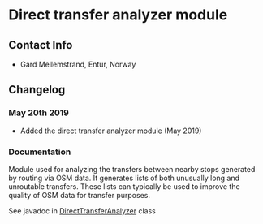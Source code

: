 # Direct transfer analyzer module

## Contact Info
- Gard Mellemstrand, Entur, Norway

## Changelog

### May 20th 2019

- Added the direct transfer analyzer module (May 2019)

### Documentation

Module used for analyzing the transfers between nearby stops generated by routing via OSM data. It generates lists of both unusually long and unroutable transfers. These lists can typically be used to improve the quality of OSM data for transfer purposes.

See javadoc in 
[DirectTransferAnalyzer](https://github.com/opentripplanner/OpenTripPlanner/blob/v2.0.0/src/ext/java/org/opentripplanner/ext/transferanalyzer/DirectTransferAnalyzer.java) class